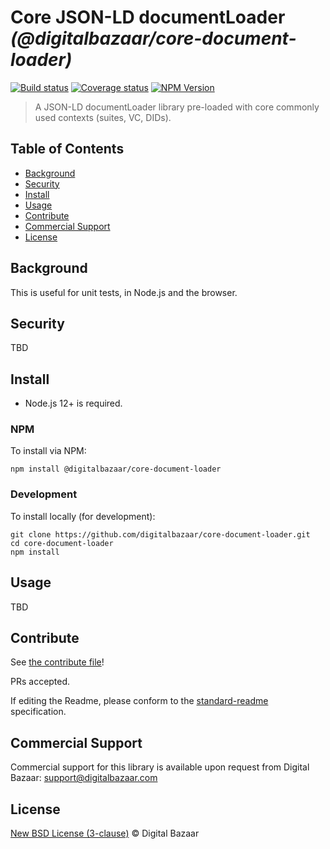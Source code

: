 # Core JSON-LD documentLoader _(@digitalbazaar/core-document-loader)_

[![Build status](https://img.shields.io/github/workflow/status/digitalbazaar/core-document-loader/Node.js%20CI)](https://github.com/digitalbazaar/core-document-loader/actions?query=workflow%3A%22Node.js+CI%22)
[![Coverage status](https://img.shields.io/codecov/c/github/digitalbazaar/core-document-loader)](https://codecov.io/gh/digitalbazaar/core-document-loader)
[![NPM Version](https://img.shields.io/npm/v/@digitalbazaar/core-document-loader.svg)](https://npm.im/@digitalbazaar/core-document-loader)

> A JSON-LD documentLoader library pre-loaded with core commonly used contexts (suites, VC, DIDs).

## Table of Contents

- [Background](#background)
- [Security](#security)
- [Install](#install)
- [Usage](#usage)
- [Contribute](#contribute)
- [Commercial Support](#commercial-support)
- [License](#license)

## Background

This is useful for unit tests, in Node.js and the browser.

## Security

TBD

## Install

- Node.js 12+ is required.

### NPM

To install via NPM:

```
npm install @digitalbazaar/core-document-loader
```

### Development

To install locally (for development):

```
git clone https://github.com/digitalbazaar/core-document-loader.git
cd core-document-loader
npm install
```

## Usage

TBD

## Contribute

See [the contribute file](https://github.com/digitalbazaar/bedrock/blob/master/CONTRIBUTING.md)!

PRs accepted.

If editing the Readme, please conform to the
[standard-readme](https://github.com/RichardLitt/standard-readme) specification.

## Commercial Support

Commercial support for this library is available upon request from
Digital Bazaar: support@digitalbazaar.com

## License

[New BSD License (3-clause)](LICENSE) © Digital Bazaar
